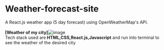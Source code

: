 # Weather-forecast-site
A React.js weather app (5 day forecast) using OpenWeatherMap's API.
<br /> 
<br/>
<b>[Weather of my city]</b>![image](https://github.com/Sonali2558/Weather-forecast-site/assets/83879227/0a18ed2d-5263-499f-9022-90a3bb1620ab)
<br/>
Tech stack used are<b> HTML,CSS,React.js,Javascript</b> and run into terminal to see the weather of the desired city
<br /> 

